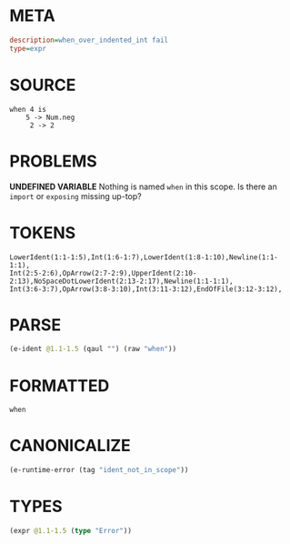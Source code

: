 # META
~~~ini
description=when_over_indented_int fail
type=expr
~~~
# SOURCE
~~~roc
when 4 is
    5 -> Num.neg
     2 -> 2
~~~
# PROBLEMS
**UNDEFINED VARIABLE**
Nothing is named `when` in this scope.
Is there an `import` or `exposing` missing up-top?

# TOKENS
~~~zig
LowerIdent(1:1-1:5),Int(1:6-1:7),LowerIdent(1:8-1:10),Newline(1:1-1:1),
Int(2:5-2:6),OpArrow(2:7-2:9),UpperIdent(2:10-2:13),NoSpaceDotLowerIdent(2:13-2:17),Newline(1:1-1:1),
Int(3:6-3:7),OpArrow(3:8-3:10),Int(3:11-3:12),EndOfFile(3:12-3:12),
~~~
# PARSE
~~~clojure
(e-ident @1.1-1.5 (qaul "") (raw "when"))
~~~
# FORMATTED
~~~roc
when
~~~
# CANONICALIZE
~~~clojure
(e-runtime-error (tag "ident_not_in_scope"))
~~~
# TYPES
~~~clojure
(expr @1.1-1.5 (type "Error"))
~~~
